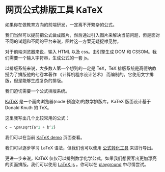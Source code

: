 # 网页公式排版工具 KaTeX

如果你在做教育方向的前端研发，一定离不开繁杂的公式。

我们当然可以提前把公式做成图片，然后通过引入图片来解决当前问题，但是面对不同的试题和不同的平台来说，图片这一方案无疑捉襟见肘。

对于前端浏览器来说，输入 HTML 以及 css。由引擎生成 DOM 和 CSSOM。我们需要一个输入字符串，生成公式的一套 js。

以排版系统来说，大多数人第一个想到的一定是 TeX，TeX 排版系统是高德纳教授为了排版他的七卷本著作 《计算机程序设计艺术》 而编制的。它使用文字排版，但是能够生成复杂的排版。

我们迫切需要一个公式排版系统。

[KaTeX](https://github.com/KaTeX/KaTeX) 是一个面向浏览器(node 预渲染)的数学排版库。KaTeX 版面设计基于 Donald Knuth 的 TeX。


这里我写出几个比较常用的公式：

```js
c = \pm\sqrt{a^2 + b^2}
```

我们可以在当前 [KaTeX demo](https://wsafight.github.io/business-util/KaTex.html) 页面查看。

我们可以逐步学习 LaTeX 语法，但我们也可以使用 [公式转化工具](https://demo.wiris.com/mathtype/en/developers.php) 来进行导出。

更进一步来说，KaTeX 仅仅可以排列数学化学公式，如果我们想要写出更加漂亮的页面排版。我们可以使用 [LaTeX.js](https://github.com/michael-brade/LaTeX.js) 。你可以在 [playground](https://latex.js.org/playground.html) 中尽情尝试。
